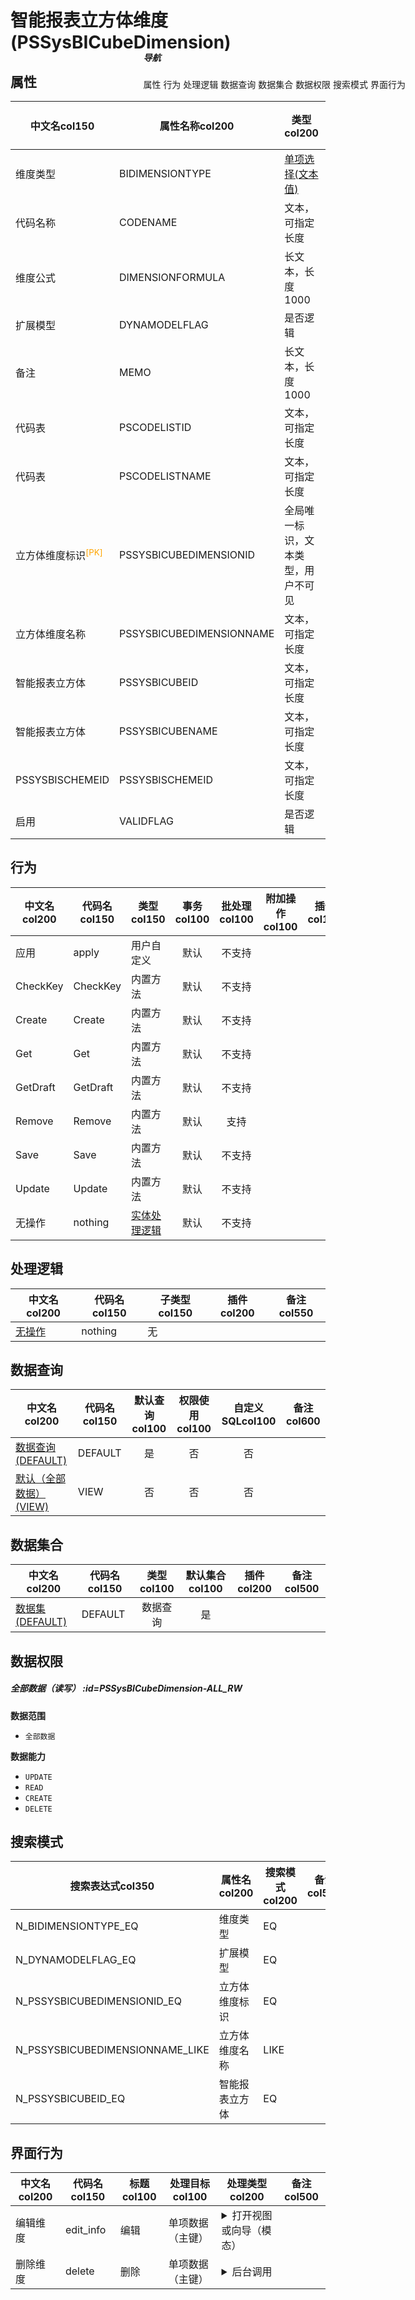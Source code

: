 # 智能报表立方体维度(PSSysBICubeDimension)  <!-- {docsify-ignore-all} -->


## 属性
|    中文名col150 | 属性名称col200           | 类型col200     | 长度col100    |允许为空col100    |  备注col500  |
| --------   |------------| -----  | -----  | :----: | -------- |
|维度类型|BIDIMENSIONTYPE|[单项选择(文本值)](index/dictionary_index#BIDimensionType "多维分析维度类别")|30|是||
|代码名称|CODENAME|文本，可指定长度|60|是||
|维度公式|DIMENSIONFORMULA|长文本，长度1000|4000|是||
|扩展模型|DYNAMODELFLAG|是否逻辑||是||
|备注|MEMO|长文本，长度1000|2000|是||
|代码表|PSCODELISTID|文本，可指定长度|100|是||
|代码表|PSCODELISTNAME|文本，可指定长度|100|是||
|立方体维度标识<sup class="footnote-symbol"><font color=orange>[PK]</font></sup>|PSSYSBICUBEDIMENSIONID|全局唯一标识，文本类型，用户不可见|100|否||
|立方体维度名称|PSSYSBICUBEDIMENSIONNAME|文本，可指定长度|200|否||
|智能报表立方体|PSSYSBICUBEID|文本，可指定长度|100|否||
|智能报表立方体|PSSYSBICUBENAME|文本，可指定长度|100|是||
|PSSYSBISCHEMEID|PSSYSBISCHEMEID|文本，可指定长度|100|是||
|启用|VALIDFLAG|是否逻辑||否||


## 行为
| 中文名col200    | 代码名col150    | 类型col150    | 事务col100   | 批处理col100   | 附加操作col100  | 插件col150    |  备注col300  |
| -------- |---------- |----------- |:----:|:----:|---------| ----- | ----- |
|应用|apply|用户自定义|默认|不支持||||
|CheckKey|CheckKey|内置方法|默认|不支持||||
|Create|Create|内置方法|默认|不支持||||
|Get|Get|内置方法|默认|不支持||||
|GetDraft|GetDraft|内置方法|默认|不支持||||
|Remove|Remove|内置方法|默认|支持||||
|Save|Save|内置方法|默认|不支持||||
|Update|Update|内置方法|默认|不支持||||
|无操作|nothing|[实体处理逻辑](module/extension/PSSysBICubeDimension/logic/nothing "无操作")|默认|不支持||||

## 处理逻辑
| 中文名col200    | 代码名col150    | 子类型col150    | 插件col200    |  备注col550  |
| -------- |---------- |----------- |------------|----------|
|[无操作](module/extension/PSSysBICubeDimension/logic/nothing)|nothing|无|||

## 数据查询
| 中文名col200    | 代码名col150    | 默认查询col100 | 权限使用col100 | 自定义SQLcol100 |  备注col600|
| --------  | --------   | :----:  |:----:  | :----:  |----- |
|[数据查询(DEFAULT)](module/extension/PSSysBICubeDimension/query/Default)|DEFAULT|是|否 |否 ||
|[默认（全部数据）(VIEW)](module/extension/PSSysBICubeDimension/query/View)|VIEW|否|否 |否 ||

## 数据集合
| 中文名col200  | 代码名col150  | 类型col100 | 默认集合col100 |   插件col200|   备注col500|
| --------  | --------   | :----:   | :----:   | ----- |----- |
|[数据集(DEFAULT)](module/extension/PSSysBICubeDimension/dataset/Default)|DEFAULT|数据查询|是|||

## 数据权限

##### 全部数据（读写） :id=PSSysBICubeDimension-ALL_RW

<p class="panel-title"><b>数据范围</b></p>

* `全部数据`

<p class="panel-title"><b>数据能力</b></p>

* `UPDATE`
* `READ`
* `CREATE`
* `DELETE`




## 搜索模式
|   搜索表达式col350   |    属性名col200    |    搜索模式col200        |备注col500  |
| -------- |------------|------------|------|
|N_BIDIMENSIONTYPE_EQ|维度类型|EQ||
|N_DYNAMODELFLAG_EQ|扩展模型|EQ||
|N_PSSYSBICUBEDIMENSIONID_EQ|立方体维度标识|EQ||
|N_PSSYSBICUBEDIMENSIONNAME_LIKE|立方体维度名称|LIKE||
|N_PSSYSBICUBEID_EQ|智能报表立方体|EQ||

## 界面行为
|  中文名col200 |  代码名col150 |  标题col100   |     处理目标col100   |    处理类型col200        |  备注col500       |
| --------| --------| -------- |------------|------------|------------|
| 编辑维度 | edit_info | 编辑 |单项数据（主键）|<details><summary>打开视图或向导（模态）</summary>[智能报表立方体维度](app/view/ps_sys_bi_cube_dimension_edit_view)</details>||
| 删除维度 | delete | 删除 |单项数据（主键）|<details><summary>后台调用</summary>[Remove](#行为)||

<div style="display: block; overflow: hidden; position: fixed; top: 140px; right: 100px;">

##### 导航
<el-anchor >
<el-anchor-link :href="`#/module/extension/PSSysBICubeDimension?id=属性`">
  属性
</el-anchor-link>
<el-anchor-link :href="`#/module/extension/PSSysBICubeDimension?id=行为`">
  行为
</el-anchor-link>
<el-anchor-link :href="`#/module/extension/PSSysBICubeDimension?id=处理逻辑`">
  处理逻辑
</el-anchor-link>
<el-anchor-link :href="`#/module/extension/PSSysBICubeDimension?id=数据查询`">
  数据查询
</el-anchor-link>
<el-anchor-link :href="`#/module/extension/PSSysBICubeDimension?id=数据集合`">
  数据集合
</el-anchor-link>
<el-anchor-link :href="`#/module/extension/PSSysBICubeDimension?id=数据权限`">
  数据权限
</el-anchor-link>
<el-anchor-link :href="`#/module/extension/PSSysBICubeDimension?id=搜索模式`">
  搜索模式
</el-anchor-link>
<el-anchor-link :href="`#/module/extension/PSSysBICubeDimension?id=界面行为`">
  界面行为
</el-anchor-link>
</el-anchor>
</div>

<script>
 const { createApp } = Vue
  createApp({
    data() {
      return {



      }
    },
    methods: {
    }
  }).use(ElementPlus).mount('#app')
</script>